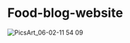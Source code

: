 # Food-blog-website

![PicsArt_06-02-11 54 09](https://user-images.githubusercontent.com/76996861/120602744-f15d5280-c468-11eb-86c9-fca0f3860cec.jpg)

